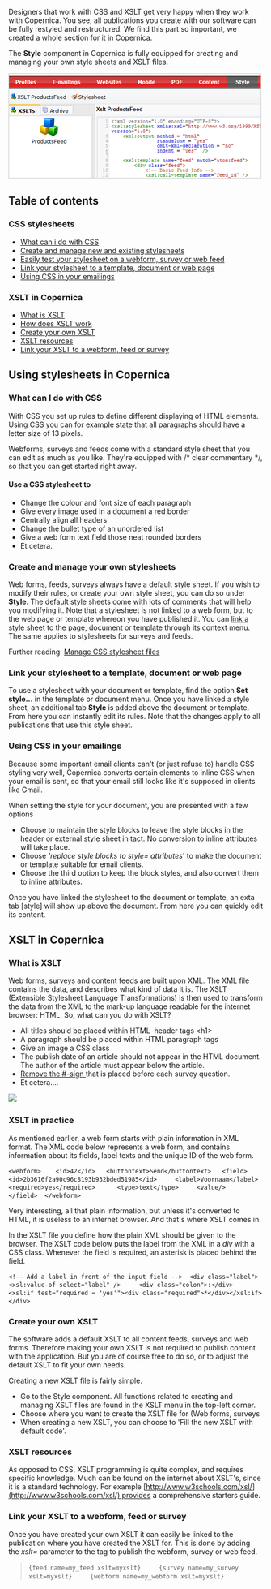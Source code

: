 Designers that work with CSS and XSLT get very happy when they work with
Copernica. You see, all publications you create with our software can be
fully restyled and restructured. We find this part so important, we
created a whole section for it in Copernica.

The **Style** component in Copernica is fully equipped for creating and
managing your own style sheets and XSLT files.

![](../images/new-xslt.png)

Table of contents
-----------------

### CSS stylesheets

-   [What can i do with CSS](css-en-xslt#1)
-   [Create and manage new and existing stylesheets](css-en-xslt#2)
-   [Easily test your stylesheet on a webform, survey or web
    feed](css-en-xslt#3)
-   [Link your stylesheet to a template, document or web
    page](css-en-xslt#4)
-   [Using CSS in your emailings](css-en-xslt#5)

### XSLT in Copernica

-   [What is XSLT](css-en-xslt#6)
-   [How does XSLT work](css-en-xslt#7)
-   [Create your own XSLT](css-en-xslt#7-1)
-   [XSLT resources](css-en-xslt#8)
-   [Link your XSLT to a webform, feed or survey](css-en-xslt#9)

Using stylesheets in Copernica
------------------------------

### What can I do with CSS

With CSS you set up rules to define different displaying of HTML
elements. Using CSS you can for example state that all paragraphs should
have a letter size of 13 pixels.

Webforms, surveys and feeds come with a standard style sheet that you
can edit as much as you like. They're equipped with /\* clear commentary
\*/, so that you can get started right away.

#### Use a CSS stylesheet to

-   Change the colour and font size of each paragraph
-   Give every image used in a document a red border
-   Centrally align all headers
-   Change the bullet type of an unordered list
-   Give a web form text field those neat rounded borders
-   Et cetera.

### Create and manage your own stylesheets

Web forms, feeds, surveys always have a default style sheet. If you wish
to modify their rules, or create your own style sheet, you can do so
under **Style**. The default style sheets come with lots of comments
that will help you modifying it. Note that a stylesheet is not linked to
a web form, but to the web page or template whereon you have published
it. You can [link a style
sheet](https://www.copernica.com/en/support/email-templates-and-css-stylesheets) to
the page, document or template through its context menu. The same
applies to stylesheets for surveys and feeds.

Further reading: [Manage CSS stylesheet
files](./manage-css-stylesheet-files.md)

### Link your stylesheet to a template, document or web page

To use a stylesheet with your document or template, find the
option **Set style...** in the template or document menu. Once you have
linked a style sheet, an additional tab **Style** is added above the
document or template. From here you can instantly edit its rules. Note
that the changes apply to all publications that use this style sheet.

### Using CSS in your emailings

Because some important email clients can't (or just refuse to) handle
CSS styling very well, Copernica converts certain elements to inline CSS
when your email is sent, so that your email still looks like it's
supposed in clients like Gmail.

When setting the style for your document, you are presented with a few
options

-   Choose to maintain the style blocks to leave the style blocks in the
    header or external style sheet in tact. No conversion to inline
    attributes will take place.
-   Choose *'replace style blocks to style= attributes*' to make the
    document or template suitable for email clients.
-   Choose the third option to keep the block styles, and also convert
    them to inline attributes.

Once you have linked the stylesheet to the document or template, an exta
tab [style] will show up above the document. From here you can quickly
edit its content.

XSLT in Copernica
-----------------

### What is XSLT

Web forms, surveys and content feeds are built upon XML. The XML file
contains the data, and describes what kind of data it is. The XSLT
(Extensible Stylesheet Language Transformations) is then used to
transform the data from the XML to the mark-up language readable for the
internet browser: HTML. So, what can you do with XSLT?

-   All titles should be placed within HTML  header tags \<h1\>
-   A paragraph should be placed within HTML paragraph tags
-   Give an image a CSS class
-   The publish date of an article should not appear in the HTML
    document. The author of the article must appear below the article.
-   [Remove the
    \#-sign ](https://www.copernica.com/en/support/working-with-css-and-xslt-a-brief-introduction#)that
    is placed before each survey question.
-   Et cetera….

![](https://pic.vicinity.nl/127/0/113220/xslt-image.png)

### XSLT in practice

As mentioned earlier, a web form starts with plain information in XML
format. The XML code below represents a web form, and contains
information about its fields, label texts and the unique ID of the web
form.

    <webform>    <id>42</id>   <buttontext>Send</buttontext>   <field>     <id>2b3616f2a90c96c8193b932bded51985</id>     <label>Voornaam</label>     <required>yes</required>      <type>text</type>     <value/>    </field>  </webform>  

Very interesting, all that plain information, but unless it's converted
to HTML, it is useless to an internet browser. And that's where XSLT
comes in.

In the XSLT file you define how the plain XML should be given to the
browser. The XSLT code below puts the label from the XML in a *div* with
a CSS class. Whenever the field is required, an asterisk is placed
behind the field.

    <!-- Add a label in front of the input field -->  <div class="label">     <xsl:value-of select="label" />     <div class="colon">:</div>     <xsl:if test="required = 'yes'"><div class="required">*</div></xsl:if>  </div>

### Create your own XSLT

The software adds a default XSLT to all content feeds, surveys and web
forms. Therefore making your own XSLT is not required to publish content
with the application. But you are of course free to do so, or to adjust
the default XSLT to fit your own needs.

Creating a new XSLT file is fairly simple.

-   Go to the Style component. All functions related to creating and
    managing XSLT files are found in the XSLT menu in the top-left
    corner.
-   Choose where you want to create the XSLT file for (Web forms,
    surveys
-   When creating a new XSLT, you can choose to 'Fill the new XSLT with
    default code'.

### XSLT resources

As opposed to CSS, XSLT programming is quite complex, and requires
specific knowledge. Much can be found on the internet about XSLT's,
since it is a standard technology. For example
[http://www.w3schools.com/xsl/](http://www.w3schools.com/xsl/) provides
a comprehensive starters guide.

### Link your XSLT to a webform, feed or survey

Once you have created your own XSLT it can easily be linked to the
publication where you have created the XSLT for. This is done by adding
the *xslt=* parameter to the tag to publish the webform, survey or web
feed.

> `{feed name=my_feed xslt=myxslt}     {survey name=my_survey xslt=myxslt}     {webform name=my_webform xslt=myxslt}`
